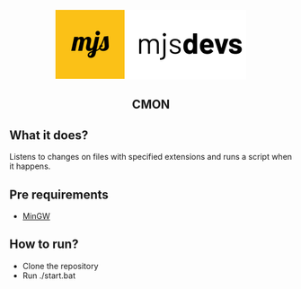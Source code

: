 <p align=center>
  <img
    src="https://raw.githubusercontent.com/mjs-community/admin/main/brand/logo-horizontal.svg?" />
</p>
<h2 align=center>CMON</h2>

## What it does?
Listens to changes on files with specified extensions and runs a script when it happens.

## Pre requirements
- [MinGW](http://www.mingw.org/)

## How to run?
- Clone the repository
- Run ./start.bat
